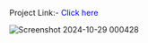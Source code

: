 Project Link:-  <a href="Click_Herehttps://app.powerbi.com/view?r=eyJrIjoiN2E4ZWUzYmUtMDc2MC00MzAxLWI2NWUtNDgwMzljM2ZmYmQ3IiwidCI6ImJhMzMxNTkyLWJmMTQtNDAwNS1hZjlhLTlhMDFhOGFkYWQ5ZiIsImMiOjEwfQ%3D%3D" style="color: blue; text-decoration: none;">
    Click here
</a>

![Screenshot 2024-10-29 000428](https://github.com/user-attachments/assets/dc18e7f4-9bb9-4ec5-9eba-ba6bcb5bee46)

